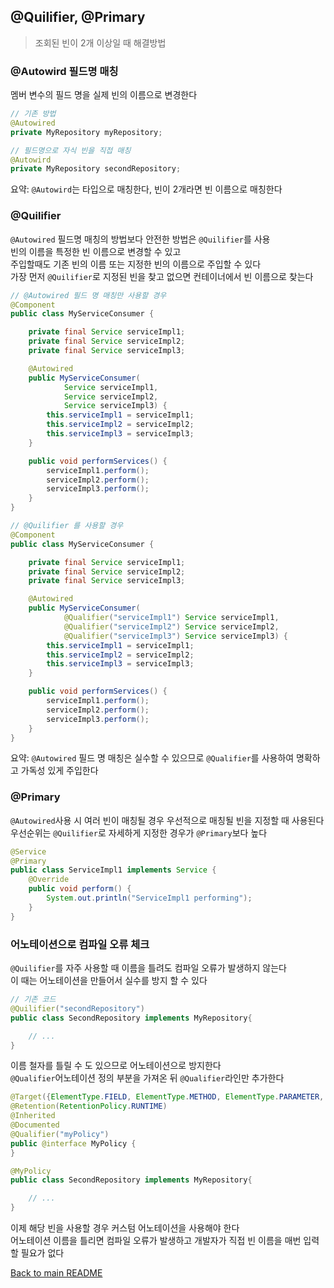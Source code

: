 ## @Quilifier, @Primary
> 조회된 빈이 2개 이상일 때 해결방법

### @Autowird 필드명 매칭
멤버 변수의 필드 명을 실제 빈의 이름으로 변경한다
```java
// 기존 방법
@Autowired
private MyRepository myRepository;

// 필드명으로 자식 빈을 직접 매칭
@Autowird
private MyRepository secondRepository;
```

요약: `@Autowird`는 타입으로 매칭한다, 빈이 2개라면 빈 이름으로 매칭한다<br>

### @Quilifier
`@Autowired` 필드명 매칭의 방법보다 안전한 방법은 `@Quilifier`를 사용<br>
빈의 이름을 특정한 빈 이름으로 변경할 수 있고<br>
주입할때도 기존 빈의 이름 또는 지정한 빈의 이름으로 주입할 수 있다<br>
가장 먼저 `@Quilifier`로 지정된 빈을 찾고 없으면 컨테이너에서 빈 이름으로 찾는다<br>
```java
// @Autowired 필드 명 매칭만 사용할 경우
@Component
public class MyServiceConsumer {

    private final Service serviceImpl1;
    private final Service serviceImpl2;
    private final Service serviceImpl3;

    @Autowired
    public MyServiceConsumer(
            Service serviceImpl1,
            Service serviceImpl2,
            Service serviceImpl3) {
        this.serviceImpl1 = serviceImpl1;
        this.serviceImpl2 = serviceImpl2;
        this.serviceImpl3 = serviceImpl3;
    }

    public void performServices() {
        serviceImpl1.perform();
        serviceImpl2.perform();
        serviceImpl3.perform();
    }
}
```
```java
// @Quilifier 를 사용할 경우
@Component
public class MyServiceConsumer {

    private final Service serviceImpl1;
    private final Service serviceImpl2;
    private final Service serviceImpl3;

    @Autowired
    public MyServiceConsumer(
            @Qualifier("serviceImpl1") Service serviceImpl1,
            @Qualifier("serviceImpl2") Service serviceImpl2,
            @Qualifier("serviceImpl3") Service serviceImpl3) {
        this.serviceImpl1 = serviceImpl1;
        this.serviceImpl2 = serviceImpl2;
        this.serviceImpl3 = serviceImpl3;
    }

    public void performServices() {
        serviceImpl1.perform();
        serviceImpl2.perform();
        serviceImpl3.perform();
    }
}
```
요약: `@Autowired` 필드 명 매칭은 실수할 수 있으므로 `@Qualifier`를 사용하여 명확하고 가독성 있게 주입한다

### @Primary
`@Autowired`사용 시 여러 빈이 매칭될 경우 우선적으로 매칭될 빈을 지정할 때 사용된다<br>
우선순위는 `@Quilifier`로 자세하게 지정한 경우가 `@Primary`보다 높다
```java
@Service
@Primary
public class ServiceImpl1 implements Service {
    @Override
    public void perform() {
        System.out.println("ServiceImpl1 performing");
    }
}
```

### 어노테이션으로 컴파일 오류 체크
`@Quilifier`를 자주 사용할 때 이름을 틀려도 컴파일 오류가 발생하지 않는다<br>
이 때는 어노테이션을 만들어서 실수를 방지 할 수 있다<br>
```java
// 기존 코드
@Quilifier("secondRepository")
public class SecondRepository implements MyRepository{

    // ...
}
```
이름 철자를 틀릴 수 도 있으므로 어노테이션으로 방지한다<br>
`@Qualifier`어노테이션 정의 부분을 가져온 뒤 `@Qualifier`라인만 추가한다
```java
@Target({ElementType.FIELD, ElementType.METHOD, ElementType.PARAMETER, ElementType.TYPE, ElementType.ANNOTATION_TYPE})
@Retention(RetentionPolicy.RUNTIME)
@Inherited
@Documented
@Qualifier("myPolicy")
public @interface MyPolicy {
}
```
```java
@MyPolicy
public class SecondRepository implements MyRepository{

    // ...
}
```
이제 해당 빈을 사용할 경우 커스텀 어노테이션을 사용해야 한다<br>
어노테이션 이름을 틀리면 컴파일 오류가 발생하고 개발자가 직접 빈 이름을 매번 입력할 필요가 없다

[Back to main README](../README.md)
